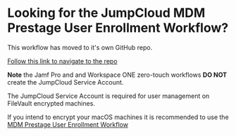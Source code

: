 # Looking for the JumpCloud MDM Prestage User Enrollment Workflow?

This workflow has moved to it's own GitHub repo.

[Follow this link to navigate to the repo](https://github.com/TheJumpCloud/MDM-Prestage-User-Enrollment/wiki)

**Note** the Jamf Pro and and Workspace ONE zero-touch workflows **DO NOT** create the JumpCloud Service Account.

The JumpCloud Service Account is required for user management on FileVault encrypted machines.

If you intend to encrypt your macOS machines it is recommended to use the [MDM Prestage User Enrollment Workflow](https://github.com/TheJumpCloud/MDM-Prestage-User-Enrollment/wiki)
